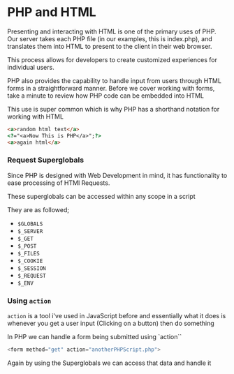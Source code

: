 # PHP and HTML

Presenting and interacting with HTML is one of the primary uses of PHP. Our server takes each PHP file (in our examples, this is index.php), and translates them into HTML to present to the client in their web browser.

This process allows for developers to create customized experiences for individual users.

PHP also provides the capability to handle input from users through HTML forms in a straightforward manner. Before we cover working with forms, take a minute to review how PHP code can be embedded into HTML

This use is super common which is why PHP has a shorthand notation for working with HTML

```html
<a>random html text</a>
<?="<a>Now This is PHP</a>";?>
<a>again html</a>
```

### Request Superglobals

Since PHP is designed with Web Development in mind, it has functionality to ease processing of HTMl Requests.

These superglobals can be accessed within any scope in a script

They are as followed; 

- `$GLOBALS`
- `$_SERVER`
- `$_GET` 
- `$_POST` 
- `$_FILES`
- `$_COOKIE`
- `$_SESSION`
- `$_REQUEST`
- `$_ENV`

### Using `action`

`action` is a tool i've used in JavaScript before and essentially what it does is whenever you get a user input (Clicking on a button) then do something

In PHP we can handle a form being submitted using `action``

```php
<form method="get" action="anotherPHPScript.php">
```

Again by using the Superglobals we can access that data and handle it